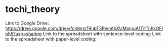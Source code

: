 # tochi_theory

Link to Google Drive: https://drive.google.com/drive/folders/1RnbT3RwmtbXUMolpuA1TitTnhkOFloh5?usp=sharing
Link to the spreadsheet with sentence-level coding:
Link to the spreadsheet with paper-level coding: 

